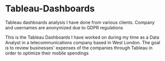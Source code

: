 # Tableau-Dashboards
Tableau dashboards analysis I have done from various clients. Company and usernames are anonymized due to GDPR regulations

This is the Tableau Dashboards I have worked on during my time as a Data Analyst in a telecommunications company based in West London. The goal is to review businesses' expenses of the companies through Tableau in order to optimize their mobile spendings
